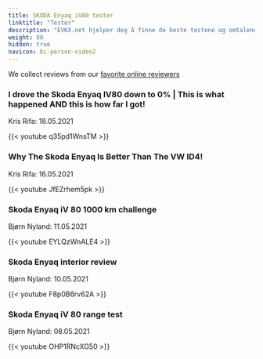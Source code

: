 ```yaml
---
title: SKODA Enyaq iV80 tester
linktitle: "Tester"
description: "EVKX.net hjelper deg å finne de beste testene og omtalene av denne modellen. "
weight: 80
hidden: true
navicon: bi-person-video2
---
```

We collect reviews from our [favorite online reviewers](/guides/evreviewers/)

<div class="container text-center shadow p-2 pe-4 mb-5 bg-body-tertiary rounded border">
<h3>I drove the Skoda Enyaq IV80 down to 0% | This is what happened AND this is how far I got!</h3>
<p>Kris Rifa: 18.05.2021</p>

{{< youtube q35pd1WnsTM >}}

</div>
<div class="container text-center shadow p-2 pe-4 mb-5 bg-body-tertiary rounded border">
<h3>Why The Skoda Enyaq Is Better Than The VW ID4!</h3>
<p>Kris Rifa: 16.05.2021</p>

{{< youtube JfEZrhem5pk >}}

</div>
<div class="container text-center shadow p-2 pe-4 mb-5 bg-body-tertiary rounded border">
<h3>Skoda Enyaq iV 80 1000 km challenge</h3>
<p>Bjørn Nyland: 11.05.2021</p>

{{< youtube EYLQzWnALE4 >}}

</div>
<div class="container text-center shadow p-2 pe-4 mb-5 bg-body-tertiary rounded border">
<h3>Skoda Enyaq interior review</h3>
<p>Bjørn Nyland: 10.05.2021</p>

{{< youtube F8p0B6rv62A >}}

</div>
<div class="container text-center shadow p-2 pe-4 mb-5 bg-body-tertiary rounded border">
<h3>Skoda Enyaq iV 80 range test</h3>
<p>Bjørn Nyland: 08.05.2021</p>

{{< youtube OHP1RNcXG50 >}}

</div>
